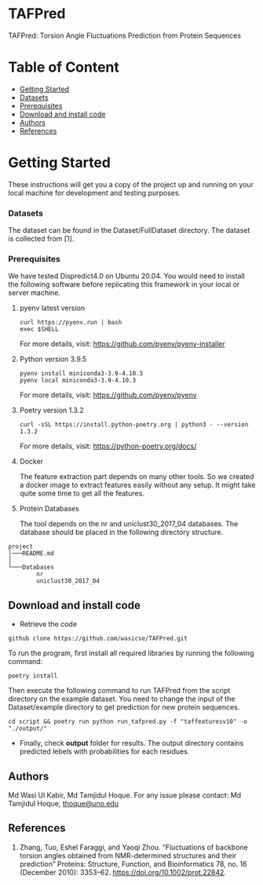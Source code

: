 #   TAFPred
TAFPred: Torsion Angle Fluctuations Prediction from Protein Sequences

# Table of Content

- [Getting Started](#getting-started)
- [Datasets](#datasets)
- [Prerequisites](#prerequisites)
- [Download and install code](#download-and-install-code)
- [Authors](#authors)
- [References](#references)

# Getting Started
 

These instructions will get you a copy of the project up and running on your local machine for development and testing purposes. 

### Datasets
The dataset can be found in the Dataset/FullDataset directory. The dataset is collected from [1].



### Prerequisites

We have tested Dispredict4.0 on Ubuntu 20.04. You would need to install the following software before replicating this framework in your local or server machine. 

1. pyenv latest version
    ```
    curl https://pyenv.run | bash
    exec $SHELL
    ```
    For more details, visit: https://github.com/pyenv/pyenv-installer

2. Python version 3.9.5

    ```
    pyenv install miniconda3-3.9-4.10.3
    pyenv local miniconda3-3.9-4.10.3 
    ```

    For more details, visit: https://github.com/pyenv/pyenv

3. Poetry version 1.3.2

    ```
    curl -sSL https://install.python-poetry.org | python3 - --version 1.3.2
    ```
    For more details, visit: https://python-poetry.org/docs/

4. Docker

    The feature extraction part depends on many other tools. So we created a docker image to extract features easily without any setup. It might take quite some time to get all the features.

6. Protein Databases

    The tool depends on the nr and uniclust30_2017_04 databases. The database should be placed in the following directory structure.

```
project
│───README.md    
│
└───Databases
        nr
        uniclust30_2017_04

```
## Download and install code

- Retrieve the code

```
github clone https://github.com/wasicse/TAFPred.git

```

To run the program, first install all required libraries by running the following command:

```
poetry install

```

Then execute the following command to run TAFPred from the script directory on the example dataset. You need to change the input of the Dataset/example directory to get prediction for new protein sequences.

```
cd script && poetry run python run_tafpred.py -f "taffeaturesv10" -o "./output/"

```

- Finally, check **output** folder for results. The output directory contains predicted lebels with probabilities for each residues.


## Authors

Md Wasi Ul Kabir, Md Tamjidul Hoque. For any issue please contact: Md Tamjidul Hoque, thoque@uno.edu 

## References

1. Zhang, Tuo, Eshel Faraggi, and Yaoqi Zhou. “Fluctuations of backbone torsion angles obtained from NMR-determined structures and their prediction” Proteins: Structure, Function, and Bioinformatics 78, no. 16 (December 2010): 3353–62. https://doi.org/10.1002/prot.22842.


